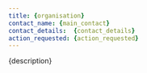 ```yaml
---
title: {organisation}
contact_name: {main_contact}
contact_details:  {contact_details}
action_requested: {action_requested}
---
```

{description}